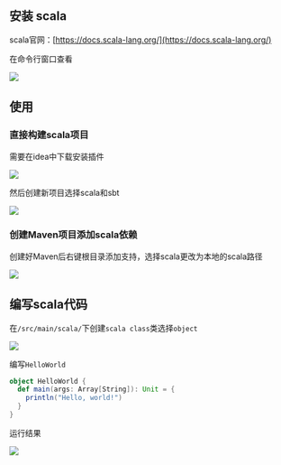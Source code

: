 
## 安装 scala

scala官网：[https://docs.scala-lang.org/](https://docs.scala-lang.org/)

在命令行窗口查看

![](../../../markdown_img/Pasted%20image%2020220920090738.png)

## 使用

### 直接构建scala项目

需要在idea中下载安装插件

![](../../../markdown_img/Pasted%20image%2020220920085542.png)

然后创建新项目选择scala和sbt

![](../../../markdown_img/Pasted%20image%2020220920085639.png)

### 创建Maven项目添加scala依赖

创建好Maven后右键根目录添加支持，选择scala更改为本地的scala路径

![](../../../markdown_img/Pasted%20image%2020220920091209.png)


## 编写scala代码

在`/src/main/scala/`下创建`scala class`类选择`object`

![](../../../markdown_img/Pasted%20image%2020220920091455.png)

编写`HelloWorld`

```scala
object HelloWorld {  
  def main(args: Array[String]): Unit = {  
    println("Hello, world!")  
  }  
}
```

运行结果

![](../../../markdown_img/Pasted%20image%2020220920091545.png)